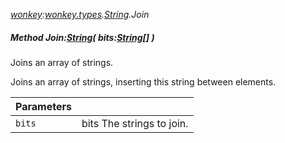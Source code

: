 _[wonkey](../../modules/wonkey/wonkey-module.md):[wonkey.types](../../modules/wonkey/wonkey-types.md).[String](../../modules/wonkey/wonkey-types-string.md).Join_
##### Method Join:[String](../../modules/wonkey/wonkey-types-string.md)( bits:[String](../../modules/wonkey/wonkey-types-string.md)[] )
Joins an array of strings.

Joins an array of strings, inserting this string between elements.

| Parameters |    |
|:-----------|:---|
| `bits` | bits The strings to join. |
